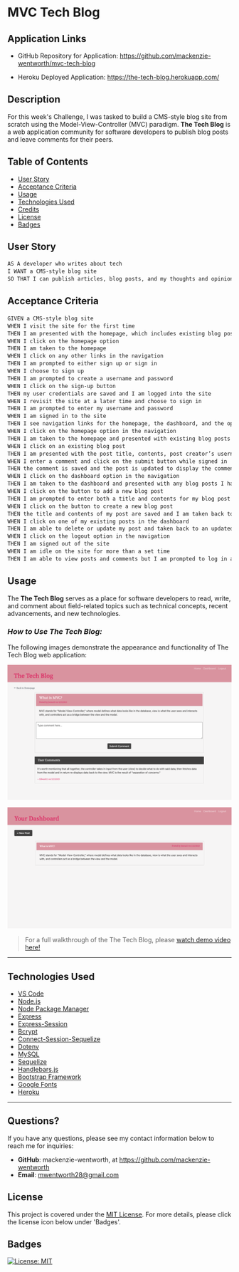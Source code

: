 # MVC Tech Blog

## Application Links

* GitHub Repository for Application: https://github.com/mackenzie-wentworth/mvc-tech-blog

* Heroku Deployed Application: https://the-tech-blog.herokuapp.com/



## Description

For this week's Challenge, I was tasked to build a CMS-style blog site from scratch using the Model-View-Controller (MVC) paradigm. **The Tech Blog** is a web application community for software developers to publish blog posts and leave comments for their peers.



## Table of Contents

- [User Story](#user-story)
- [Acceptance Criteria](#acceptance-criteria)
- [Usage](#usage)
- [Technologies Used](#technologies-used)
- [Credits](#credits)
- [License](#license)
- [Badges](#badges)



## User Story

```md
AS A developer who writes about tech
I WANT a CMS-style blog site
SO THAT I can publish articles, blog posts, and my thoughts and opinions
```

## Acceptance Criteria

```md
GIVEN a CMS-style blog site
WHEN I visit the site for the first time
THEN I am presented with the homepage, which includes existing blog posts if any have been posted; navigation links for the homepage and the dashboard; and the option to log in
WHEN I click on the homepage option
THEN I am taken to the homepage
WHEN I click on any other links in the navigation
THEN I am prompted to either sign up or sign in
WHEN I choose to sign up
THEN I am prompted to create a username and password
WHEN I click on the sign-up button
THEN my user credentials are saved and I am logged into the site
WHEN I revisit the site at a later time and choose to sign in
THEN I am prompted to enter my username and password
WHEN I am signed in to the site
THEN I see navigation links for the homepage, the dashboard, and the option to log out
WHEN I click on the homepage option in the navigation
THEN I am taken to the homepage and presented with existing blog posts that include the post title and the date created
WHEN I click on an existing blog post
THEN I am presented with the post title, contents, post creator’s username, and date created for that post and have the option to leave a comment
WHEN I enter a comment and click on the submit button while signed in
THEN the comment is saved and the post is updated to display the comment, the comment creator’s username, and the date created
WHEN I click on the dashboard option in the navigation
THEN I am taken to the dashboard and presented with any blog posts I have already created and the option to add a new blog post
WHEN I click on the button to add a new blog post
THEN I am prompted to enter both a title and contents for my blog post
WHEN I click on the button to create a new blog post
THEN the title and contents of my post are saved and I am taken back to an updated dashboard with my new blog post
WHEN I click on one of my existing posts in the dashboard
THEN I am able to delete or update my post and taken back to an updated dashboard
WHEN I click on the logout option in the navigation
THEN I am signed out of the site
WHEN I am idle on the site for more than a set time
THEN I am able to view posts and comments but I am prompted to log in again before I can add, update, or delete posts
```



## Usage

The **The Tech Blog** serves as a place for software developers to read, write, and comment about field-related topics such as technical concepts, recent advancements, and new technologies. 

### *How to Use The Tech Blog:*

The following images demonstrate the appearance and functionality of The Tech Blog web application:

![An image of the homepage for the Express Note Taker application.](./assets/images/tech-blog-comments.png)

![An image of the homepage for the Express Note Taker application.](./assets/images/tech-blog-dashboard.png)

>For a full walkthrough of the The Tech Blog, please [watch demo video here!](https://github.com/mackenzie-wentworth/mvc-tech-blog/assets/122484637/3a0c7071-d908-4b6d-861b-42688f6fbd44)

---

## Technologies Used

* [VS Code](https://code.visualstudio.com/)
* [Node.js](https://nodejs.org/en)
* [Node Package Manager](https://www.npmjs.com/)
* [Express](https://expressjs.com/)
* [Express-Session](https://www.npmjs.com/package/express-session)
* [Bcrypt](https://www.npmjs.com/package/bcrypt)
* [Connect-Session-Sequelize](https://www.npmjs.com/package/connect-session-sequelize)
* [Dotenv](https://www.npmjs.com/package/dotenv)
* [MySQL](https://www.mysql.com/)
* [Sequelize](https://www.npmjs.com/package/sequelize)
* [Handlebars.js](https://www.npmjs.com/package/handlebars)
* [Bootstrap Framework](https://getbootstrap.com/)
* [Google Fonts](https://fonts.google.com/)
* [Heroku](https://www.heroku.com/)

---

## Questions?

If you have any questions, please see my contact information below to reach me for inquiries:
* **GitHub**: mackenzie-wentworth, at https://github.com/mackenzie-wentworth
* **Email**: mwentworth28@gmail.com

## License

This project is covered under the [MIT License](./LICENSE). For more details, please click the license icon below under 'Badges'.



## Badges
[![License: MIT](https://img.shields.io/badge/License-MIT-yellow.svg)](https://opensource.org/licenses/MIT)


